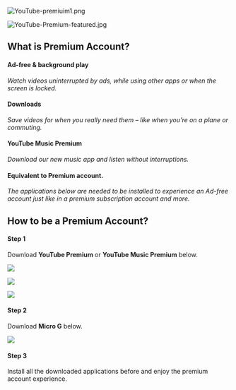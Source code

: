![YouTube-premiuim1.png](https://add.pics/images/2022/11/10/YouTube-premiuim1.png)

![YouTube-Premium-featured.jpg](https://add.pics/images/2022/11/10/YouTube-Premium-featured.jpg)

## What is Premium Account?

#### Ad-free & background play
_Watch videos uninterrupted by ads, while using other apps or when the screen is locked._

#### Downloads
_Save videos for when you really need them – like when you’re on a plane or commuting._

#### YouTube Music Premium
_Download our new music app and listen without interruptions._

#### Equivalent to Premium account.
_The applications below are needed to be installed to experience an Ad-free account just like in a premium subscription account and more._

## How to be a Premium Account?

#### Step 1
Download **YouTube Premium** or **YouTube Music Premium** below.

[![](https://img.shields.io/badge/Download%20YouTube-red?&style=for-the-badge)](https://github.com/SCP-017/ReVanced-Download/releases/latest/download/youtube.apk)

[![](https://img.shields.io/badge/Download%20YouTube%20Music%20v7a-red?&style=for-the-badge)](https://github.com/SCP-017/ReVanced-Download/releases/latest/download/yt.music.v7a.apk)

[![](https://img.shields.io/badge/Download%20YouTube%20Music%20v8a-red?&style=for-the-badge)](https://github.com/SCP-017/ReVanced-Download/releases/latest/download/yt.music.v8a.apk)

#### Step 2
Download **Micro G** below.

[![](https://img.shields.io/badge/Download%20Now-gold?&style=for-the-badge)](https://github.com/SCP-017/ReVanced-Download/releases/latest/download/micro.g.apk)

#### Step 3
Install all the downloaded applications before and enjoy the premium account experience.
